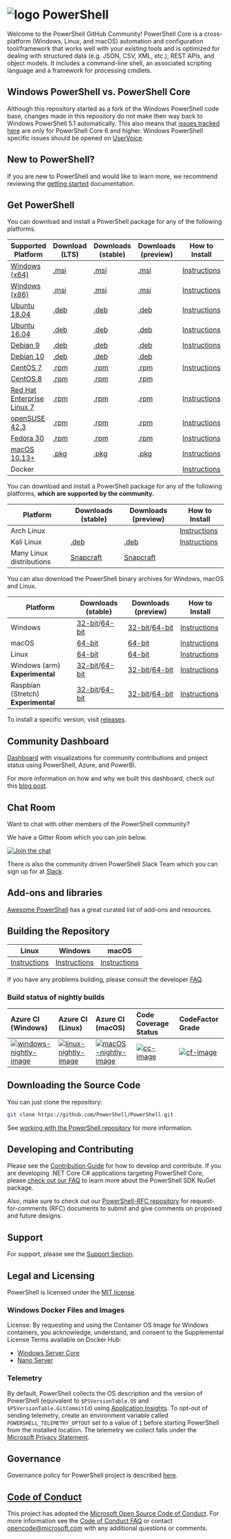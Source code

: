 # ![logo][] PowerShell

Welcome to the PowerShell GitHub Community!
PowerShell Core is a cross-platform (Windows, Linux, and macOS) automation and configuration tool/framework that works well with your existing tools and is optimized
for dealing with structured data (e.g. JSON, CSV, XML, etc.), REST APIs, and object models.
It includes a command-line shell, an associated scripting language and a framework for processing cmdlets.

[logo]: https://raw.githubusercontent.com/PowerShell/PowerShell/master/assets/ps_black_64.svg?sanitize=true

## Windows PowerShell vs. PowerShell Core

Although this repository started as a fork of the Windows PowerShell code base, changes made in this repository do not make their way back to Windows PowerShell 5.1 automatically.
This also means that [issues tracked here][issues] are only for PowerShell Core 6 and higher.
Windows PowerShell specific issues should be opened on [UserVoice][].

[issues]: https://github.com/PowerShell/PowerShell/issues
[UserVoice]: https://windowsserver.uservoice.com/forums/301869-powershell

## New to PowerShell?

If you are new to PowerShell and would like to learn more, we recommend reviewing the [getting started][] documentation.

[getting started]: https://github.com/PowerShell/PowerShell/tree/master/docs/learning-powershell

## Get PowerShell

You can download and install a PowerShell package for any of the following platforms.

| Supported Platform                         | Download (LTS)          | Downloads (stable)      | Downloads (preview)   | How to Install                |
| -------------------------------------------| ------------------------| ------------------------| ----------------------| ------------------------------|
| [Windows (x64)][corefx-win]                | [.msi][rl-windows-64]   | [.msi][rl-windows-64]   | [.msi][pv-windows-64] | [Instructions][in-windows]    |
| [Windows (x86)][corefx-win]                | [.msi][rl-windows-86]   | [.msi][rl-windows-86]   | [.msi][pv-windows-86] | [Instructions][in-windows]    |
| [Ubuntu 18.04][corefx-linux]               | [.deb][lts-ubuntu18]    | [.deb][rl-ubuntu18]     | [.deb][pv-ubuntu18]   | [Instructions][in-ubuntu18]   |
| [Ubuntu 16.04][corefx-linux]               | [.deb][lts-ubuntu16]    | [.deb][rl-ubuntu16]     | [.deb][pv-ubuntu16]   | [Instructions][in-ubuntu16]   |
| [Debian 9][corefx-linux]                   | [.deb][lts-debian9]     | [.deb][rl-debian9]      | [.deb][pv-debian9]    | [Instructions][in-deb9]       |
| [Debian 10][corefx-linux]                  | [.deb][lts-debian10]    | [.deb][rl-debian10]     | [.deb][pv-debian10]   |                               |
| [CentOS 7][corefx-linux]                   | [.rpm][lts-centos]      | [.rpm][rl-centos]       | [.rpm][pv-centos]     | [Instructions][in-centos]     |
| [CentOS 8][corefx-linux]                   | [.rpm][lts-centos8]     | [.rpm][rl-centos8]      | [.rpm][pv-centos8]    |                               |
| [Red Hat Enterprise Linux 7][corefx-linux] | [.rpm][lts-centos]      | [.rpm][rl-centos]       | [.rpm][pv-centos]     | [Instructions][in-rhel7]      |
| [openSUSE 42.3][corefx-linux]              | [.rpm][lts-centos]      | [.rpm][rl-centos]       | [.rpm][pv-centos]     | [Instructions][in-opensuse]   |
| [Fedora 30][corefx-linux]                  | [.rpm][lts-centos]      | [.rpm][rl-centos]       | [.rpm][pv-centos]     | [Instructions][in-fedora]     |
| [macOS 10.13+][corefx-macos]               | [.pkg][lts-macos]       | [.pkg][rl-macos]        | [.pkg][pv-macos]      | [Instructions][in-macos]      |
| Docker                                     |                         |                         |                       | [Instructions][in-docker]     |

You can download and install a PowerShell package for any of the following platforms, **which are supported by the community.**

| Platform                 | Downloads (stable)      | Downloads (preview)           | How to Install                |
| -------------------------| ------------------------| ----------------------------- | ------------------------------|
| Arch Linux               |                         |                               | [Instructions][in-archlinux]  |
| Kali Linux               | [.deb][rl-ubuntu16]     | [.deb][pv-ubuntu16]           | [Instructions][in-kali]       |
| Many Linux distributions | [Snapcraft][rl-snap]    | [Snapcraft][pv-snap]          |                               |

You can also download the PowerShell binary archives for Windows, macOS and Linux.

| Platform                            | Downloads (stable)                               | Downloads (preview)                             | How to Install                                 |
| ------------------------------------| ------------------------------------------------ | ------------------------------------------------| -----------------------------------------------|
| Windows                             | [32-bit][rl-winx86-zip]/[64-bit][rl-winx64-zip]  | [32-bit][pv-winx86-zip]/[64-bit][pv-winx64-zip] | [Instructions][in-windows-zip]                 |
| macOS                               | [64-bit][rl-macos-tar]                           | [64-bit][pv-macos-tar]                          | [Instructions][in-tar-macos]                   |
| Linux                               | [64-bit][rl-linux-tar]                           | [64-bit][pv-linux-tar]                          | [Instructions][in-tar-linux]                   |
| Windows (arm) **Experimental**      | [32-bit][rl-winarm]/[64-bit][rl-winarm64]        | [32-bit][pv-winarm]/[64-bit][pv-winarm64]       | [Instructions][in-arm]                         |
| Raspbian (Stretch) **Experimental** | [32-bit][rl-arm32]/[64-bit][rl-arm64]    | [32-bit][pv-arm32]/[64-bit][pv-arm64]           | [Instructions][in-raspbian]                    |

[lts-ubuntu18]: https://github.com/PowerShell/PowerShell/releases/download/v7.0.0/powershell-lts_7.0.0-1.ubuntu.18.04_amd64.deb
[lts-ubuntu16]: https://github.com/PowerShell/PowerShell/releases/download/v7.0.0/powershell-lts_7.0.0-1.ubuntu.16.04_amd64.deb
[lts-debian9]: https://github.com/PowerShell/PowerShell/releases/download/v7.0.0/powershell-lts_7.0.0-1.debian.9_amd64.deb
[lts-debian10]: https://github.com/PowerShell/PowerShell/releases/download/v7.0.0/powershell-lts_7.0.0-1.debian.10_amd64.deb
[lts-centos]: https://github.com/PowerShell/PowerShell/releases/download/v7.0.0/powershell-lts-7.0.0-1.rhel.7.x86_64.rpm
[lts-centos8]: https://github.com/PowerShell/PowerShell/releases/download/v7.0.0/powershell-lts-7.0.0-1.centos.8.x86_64.rpm
[lts-macos]: https://github.com/PowerShell/PowerShell/releases/download/v7.0.0/powershell-lts-7.0.0-osx-x64.pkg

[rl-windows-64]: https://github.com/PowerShell/PowerShell/releases/download/v7.0.0/PowerShell-7.0.0-win-x64.msi
[rl-windows-86]: https://github.com/PowerShell/PowerShell/releases/download/v7.0.0/PowerShell-7.0.0-win-x86.msi
[rl-ubuntu18]: https://github.com/PowerShell/PowerShell/releases/download/v7.0.0/powershell_7.0.0-1.ubuntu.18.04_amd64.deb
[rl-ubuntu16]: https://github.com/PowerShell/PowerShell/releases/download/v7.0.0/powershell_7.0.0-1.ubuntu.16.04_amd64.deb
[rl-debian9]: https://github.com/PowerShell/PowerShell/releases/download/v7.0.0/powershell_7.0.0-1.debian.9_amd64.deb
[rl-debian10]: https://github.com/PowerShell/PowerShell/releases/download/v7.0.0/powershell_7.0.0-1.debian.10_amd64.deb
[rl-centos]: https://github.com/PowerShell/PowerShell/releases/download/v7.0.0/powershell-7.0.0-1.rhel.7.x86_64.rpm
[rl-centos8]: https://github.com/PowerShell/PowerShell/releases/download/v7.0.0/powershell-7.0.0-1.centos.8.x86_64.rpm
[rl-macos]: https://github.com/PowerShell/PowerShell/releases/download/v7.0.0/powershell-7.0.0-osx-x64.pkg
[rl-winarm]: https://github.com/PowerShell/PowerShell/releases/download/v7.0.0/PowerShell-7.0.0-win-arm32.zip
[rl-winarm64]: https://github.com/PowerShell/PowerShell/releases/download/v7.0.0/PowerShell-7.0.0-win-arm64.zip
[rl-winx86-zip]: https://github.com/PowerShell/PowerShell/releases/download/v7.0.0/PowerShell-7.0.0-win-x86.zip
[rl-winx64-zip]: https://github.com/PowerShell/PowerShell/releases/download/v7.0.0/PowerShell-7.0.0-win-x64.zip
[rl-macos-tar]: https://github.com/PowerShell/PowerShell/releases/download/v7.0.0/powershell-7.0.0-osx-x64.tar.gz
[rl-linux-tar]: https://github.com/PowerShell/PowerShell/releases/download/v7.0.0/powershell-7.0.0-linux-x64.tar.gz
[rl-arm32]: https://github.com/PowerShell/PowerShell/releases/download/v7.0.0/powershell-7.0.0-linux-arm32.tar.gz
[rl-arm64]: https://github.com/PowerShell/PowerShell/releases/download/v7.0.0/powershell-7.0.0-linux-arm64.tar.gz
[rl-snap]: https://snapcraft.io/powershell

[pv-windows-64]: https://github.com/PowerShell/PowerShell/releases/download/v7.1.0-preview.2/PowerShell-7.1.0-preview.2-win-x64.msi
[pv-windows-86]: https://github.com/PowerShell/PowerShell/releases/download/v7.1.0-preview.2/PowerShell-7.1.0-preview.2-win-x86.msi
[pv-ubuntu18]: https://github.com/PowerShell/PowerShell/releases/download/v7.1.0-preview.2/powershell-preview_7.1.0-preview.2-1.ubuntu.18.04_amd64.deb
[pv-ubuntu16]: https://github.com/PowerShell/PowerShell/releases/download/v7.1.0-preview.2/powershell-preview_7.1.0-preview.2-1.ubuntu.16.04_amd64.deb
[pv-debian9]: https://github.com/PowerShell/PowerShell/releases/download/v7.1.0-preview.2/powershell-preview_7.1.0-preview.2-1.debian.9_amd64.deb
[pv-debian10]: https://github.com/PowerShell/PowerShell/releases/download/v7.1.0-preview.2/powershell-preview_7.1.0-preview.2-1.debian.10_amd64.deb
[pv-centos]: https://github.com/PowerShell/PowerShell/releases/download/v7.1.0-preview.2/powershell-preview-7.1.0_preview.2-1.rhel.7.x86_64.rpm
[pv-centos8]: https://github.com/PowerShell/PowerShell/releases/download/v7.1.0-preview.2/powershell-preview-7.1.0_preview.2-1.centos.8.x86_64.rpm
[pv-macos]: https://github.com/PowerShell/PowerShell/releases/download/v7.1.0-preview.2/powershell-7.1.0-preview.2-osx-x64.pkg
[pv-winarm]: https://github.com/PowerShell/PowerShell/releases/download/v7.1.0-preview.2/PowerShell-7.1.0-preview.2-win-arm32.zip
[pv-winarm64]: https://github.com/PowerShell/PowerShell/releases/download/v7.1.0-preview.2/PowerShell-7.1.0-preview.2-win-arm64.zip
[pv-winx86-zip]: https://github.com/PowerShell/PowerShell/releases/download/v7.1.0-preview.2/PowerShell-7.1.0-preview.2-win-x86.zip
[pv-winx64-zip]: https://github.com/PowerShell/PowerShell/releases/download/v7.1.0-preview.2/PowerShell-7.1.0-preview.2-win-x64.zip
[pv-macos-tar]: https://github.com/PowerShell/PowerShell/releases/download/v7.1.0-preview.2/powershell-7.1.0-preview.2-osx-x64.tar.gz
[pv-linux-tar]: https://github.com/PowerShell/PowerShell/releases/download/v7.1.0-preview.2/powershell-7.1.0-preview.2-linux-x64.tar.gz
[pv-arm32]: https://github.com/PowerShell/PowerShell/releases/download/v7.1.0-preview.2/powershell-7.1.0-preview.2-linux-arm32.tar.gz
[pv-arm64]: https://github.com/PowerShell/PowerShell/releases/download/v7.1.0-preview.2/powershell-7.1.0-preview.2-linux-arm64.tar.gz
[pv-snap]: https://snapcraft.io/powershell-preview

[in-windows]: https://docs.microsoft.com/powershell/scripting/install/installing-powershell-core-on-windows
[in-ubuntu14]: https://docs.microsoft.com/powershell/scripting/install/installing-powershell-core-on-linux#ubuntu-1404
[in-ubuntu16]: https://docs.microsoft.com/powershell/scripting/install/installing-powershell-core-on-linux#ubuntu-1604
[in-ubuntu18]: https://docs.microsoft.com/powershell/scripting/install/installing-powershell-core-on-linux#ubuntu-1804
[in-deb9]: https://docs.microsoft.com/powershell/scripting/install/installing-powershell-core-on-linux#debian-9
[in-centos]: https://docs.microsoft.com/powershell/scripting/install/installing-powershell-core-on-linux#centos-7
[in-rhel7]: https://docs.microsoft.com/powershell/scripting/install/installing-powershell-core-on-linux#red-hat-enterprise-linux-rhel-7
[in-opensuse]: https://docs.microsoft.com/powershell/scripting/install/installing-powershell-core-on-linux#opensuse
[in-fedora]: https://docs.microsoft.com/powershell/scripting/install/installing-powershell-core-on-linux#fedora
[in-archlinux]: https://docs.microsoft.com/powershell/scripting/install/installing-powershell-core-on-linux#arch-linux
[in-macos]: https://docs.microsoft.com/powershell/scripting/install/installing-powershell-core-on-macos
[in-docker]: https://github.com/PowerShell/PowerShell-Docker
[in-kali]: https://docs.microsoft.com/powershell/scripting/install/installing-powershell-core-on-linux#kali
[in-windows-zip]: https://docs.microsoft.com/powershell/scripting/install/installing-powershell-core-on-windows#zip
[in-tar-linux]: https://docs.microsoft.com/powershell/scripting/install/installing-powershell-core-on-linux#binary-archives
[in-tar-macos]: https://docs.microsoft.com/powershell/scripting/install/installing-powershell-core-on-macos#binary-archives
[in-raspbian]: https://docs.microsoft.com/powershell/scripting/install/installing-powershell-core-on-linux#raspbian
[in-arm]: https://docs.microsoft.com/powershell/scripting/install/powershell-core-on-arm
[corefx-win]:https://github.com/dotnet/core/blob/master/release-notes/3.0/3.0-supported-os.md#windows
[corefx-linux]:https://github.com/dotnet/core/blob/master/release-notes/3.0/3.0-supported-os.md#linux
[corefx-macos]:https://github.com/dotnet/core/blob/master/release-notes/3.0/3.0-supported-os.md#macos

To install a specific version, visit [releases](https://github.com/PowerShell/PowerShell/releases).

## Community Dashboard

[Dashboard](https://aka.ms/psgithubbi) with visualizations for community contributions and project status using PowerShell, Azure, and PowerBI.

For more information on how and why we built this dashboard, check out this [blog post](https://devblogs.microsoft.com/powershell/powershell-open-source-community-dashboard/).

## Chat Room

Want to chat with other members of the PowerShell community?

We have a Gitter Room which you can join below.

[![Join the chat](https://img.shields.io/static/v1.svg?label=chat&message=on%20gitter&color=informational&logo=gitter)](https://gitter.im/PowerShell/PowerShell?utm_source=badge&utm_medium=badge&utm_campaign=pr-badge&utm_content=badge)

There is also the community driven PowerShell Slack Team which you can sign up for at [Slack].

[Slack]: http://slack.poshcode.org

## Add-ons and libraries

[Awesome PowerShell](https://github.com/janikvonrotz/awesome-powershell) has a great curated list of add-ons and resources.

## Building the Repository

| Linux                    | Windows                    | macOS                   |
|--------------------------|----------------------------|------------------------|
| [Instructions][bd-linux] | [Instructions][bd-windows] | [Instructions][bd-macOS] |

If you have any problems building, please consult the developer [FAQ][].

### Build status of nightly builds

| Azure CI (Windows)                       | Azure CI (Linux)                               | Azure CI (macOS)                               | Code Coverage Status     | CodeFactor Grade         |
|:-----------------------------------------|:-----------------------------------------------|:-----------------------------------------------|:-------------------------|:-------------------------|
| [![windows-nightly-image][]][windows-nightly-site] | [![linux-nightly-image][]][linux-nightly-site] | [![macOS-nightly-image][]][macos-nightly-site] | [![cc-image][]][cc-site] | [![cf-image][]][cf-site] |

[bd-linux]: https://github.com/PowerShell/PowerShell/tree/master/docs/building/linux.md
[bd-windows]: https://github.com/PowerShell/PowerShell/tree/master/docs/building/windows-core.md
[bd-macOS]: https://github.com/PowerShell/PowerShell/tree/master/docs/building/macos.md

[FAQ]: https://github.com/PowerShell/PowerShell/tree/master/docs/FAQ.md

[az-windows-image]: https://powershell.visualstudio.com/PowerShell/_apis/build/status/PowerShell-CI-windows?branchName=master
[az-windows-site]: https://powershell.visualstudio.com/PowerShell/_build?definitionId=19
[az-linux-image]: https://powershell.visualstudio.com/PowerShell/_apis/build/status/PowerShell-CI-linux?branchName=master
[az-linux-site]: https://powershell.visualstudio.com/PowerShell/_build?definitionId=17
[az-macos-image]: https://powershell.visualstudio.com/PowerShell/_apis/build/status/PowerShell-CI-macos?branchName=master
[az-macos-site]: https://powershell.visualstudio.com/PowerShell/_build?definitionId=14
[az-spell-image]: https://powershell.visualstudio.com/PowerShell/_apis/build/status/PowerShell-CI-static-analysis?branchName=master
[az-spell-site]: https://powershell.visualstudio.com/PowerShell/_build?definitionId=22
[windows-nightly-site]: https://powershell.visualstudio.com/PowerShell/_build/latest?definitionId=32
[linux-nightly-site]: https://powershell.visualstudio.com/PowerShell/_build?definitionId=23
[macos-nightly-site]: https://powershell.visualstudio.com/PowerShell/_build?definitionId=24
[windows-nightly-image]: https://powershell.visualstudio.com/PowerShell/_apis/build/status/PowerShell-CI-Windows-daily
[linux-nightly-image]: https://powershell.visualstudio.com/PowerShell/_apis/build/status/PowerShell-CI-linux-daily?branchName=master
[macOS-nightly-image]: https://powershell.visualstudio.com/PowerShell/_apis/build/status/PowerShell-CI-macos-daily?branchName=master
[cc-site]: https://codecov.io/gh/PowerShell/PowerShell
[cc-image]: https://codecov.io/gh/PowerShell/PowerShell/branch/master/graph/badge.svg
[cf-site]: https://www.codefactor.io/repository/github/powershell/powershell
[cf-image]: https://www.codefactor.io/repository/github/powershell/powershell/badge

## Downloading the Source Code

You can just clone the repository:

```sh
git clone https://github.com/PowerShell/PowerShell.git
```

See [working with the PowerShell repository](https://github.com/PowerShell/PowerShell/tree/master/docs/git) for more information.

## Developing and Contributing

Please see the [Contribution Guide][] for how to develop and contribute.
If you are developing .NET Core C# applications targeting PowerShell Core, please [check out our FAQ][] to learn more about the PowerShell SDK NuGet package.

Also, make sure to check out our [PowerShell-RFC repository](https://github.com/powershell/powershell-rfc) for request-for-comments (RFC) documents to submit and give comments on proposed and future designs.

[Contribution Guide]: https://github.com/PowerShell/PowerShell/blob/master/.github/CONTRIBUTING.md
[check out our FAQ]: https://github.com/PowerShell/PowerShell/tree/master/docs/FAQ.md#where-do-i-get-the-powershell-core-sdk-package

## Support

For support, please see the [Support Section][].

[Support Section]: https://github.com/PowerShell/PowerShell/tree/master/.github/SUPPORT.md

## Legal and Licensing

PowerShell is licensed under the [MIT license][].

[MIT license]: https://github.com/PowerShell/PowerShell/tree/master/LICENSE.txt

### Windows Docker Files and Images

License: By requesting and using the Container OS Image for Windows containers, you acknowledge, understand, and consent to the Supplemental License Terms available on Docker Hub:

- [Windows Server Core](https://hub.docker.com/r/microsoft/windowsservercore/)
- [Nano Server](https://hub.docker.com/r/microsoft/nanoserver/)

### Telemetry

By default, PowerShell collects the OS description and the version of PowerShell (equivalent to `$PSVersionTable.OS` and `$PSVersionTable.GitCommitId`) using [Application Insights](https://azure.microsoft.com/services/application-insights/).
To opt-out of sending telemetry, create an environment variable called `POWERSHELL_TELEMETRY_OPTOUT` set to a value of `1` before starting PowerShell from the installed location.
The telemetry we collect falls under the [Microsoft Privacy Statement](https://privacy.microsoft.com/privacystatement/).

## Governance

Governance policy for PowerShell project is described [here][].

[here]: https://github.com/PowerShell/PowerShell/blob/master/docs/community/governance.md

## [Code of Conduct][conduct-md]

This project has adopted the [Microsoft Open Source Code of Conduct][conduct-code].
For more information see the [Code of Conduct FAQ][conduct-FAQ] or contact [opencode@microsoft.com][conduct-email] with any additional questions or comments.

[conduct-code]: https://opensource.microsoft.com/codeofconduct/
[conduct-FAQ]: https://opensource.microsoft.com/codeofconduct/faq/
[conduct-email]: mailto:opencode@microsoft.com
[conduct-md]: https://github.com/PowerShell/PowerShell/tree/master/CODE_OF_CONDUCT.md

